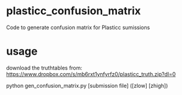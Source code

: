 # plasticc_confusion_matrix
Code to generate confusion matrix for Plasticc sumissions
# usage
download the truthtables from: https://www.dropbox.com/s/mb6rxt1ynfyrfz0/plasticc_truth.zip?dl=0

python gen_confusion_matrix.py [submission file] ([zlow] [zhigh])
